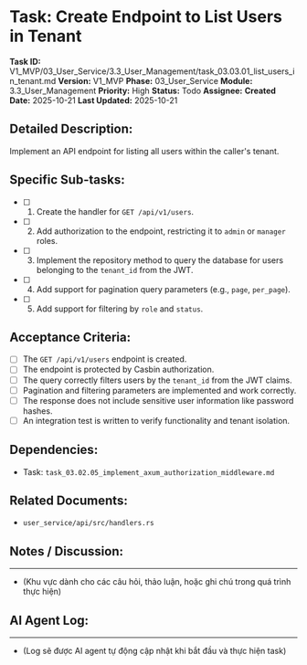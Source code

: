 # Task: Create Endpoint to List Users in Tenant

**Task ID:** V1_MVP/03_User_Service/3.3_User_Management/task_03.03.01_list_users_in_tenant.md
**Version:** V1_MVP
**Phase:** 03_User_Service
**Module:** 3.3_User_Management
**Priority:** High
**Status:** Todo
**Assignee:** 
**Created Date:** 2025-10-21
**Last Updated:** 2025-10-21

## Detailed Description:
Implement an API endpoint for listing all users within the caller's tenant.

## Specific Sub-tasks:
- [ ] 1. Create the handler for `GET /api/v1/users`.
- [ ] 2. Add authorization to the endpoint, restricting it to `admin` or `manager` roles.
- [ ] 3. Implement the repository method to query the database for users belonging to the `tenant_id` from the JWT.
- [ ] 4. Add support for pagination query parameters (e.g., `page`, `per_page`).
- [ ] 5. Add support for filtering by `role` and `status`.

## Acceptance Criteria:
- [ ] The `GET /api/v1/users` endpoint is created.
- [ ] The endpoint is protected by Casbin authorization.
- [ ] The query correctly filters users by the `tenant_id` from the JWT claims.
- [ ] Pagination and filtering parameters are implemented and work correctly.
- [ ] The response does not include sensitive user information like password hashes.
- [ ] An integration test is written to verify functionality and tenant isolation.

## Dependencies:
*   Task: `task_03.02.05_implement_axum_authorization_middleware.md`

## Related Documents:
*   `user_service/api/src/handlers.rs`

## Notes / Discussion:
---
*   (Khu vực dành cho các câu hỏi, thảo luận, hoặc ghi chú trong quá trình thực hiện)

## AI Agent Log:
---
*   (Log sẽ được AI agent tự động cập nhật khi bắt đầu và thực hiện task)